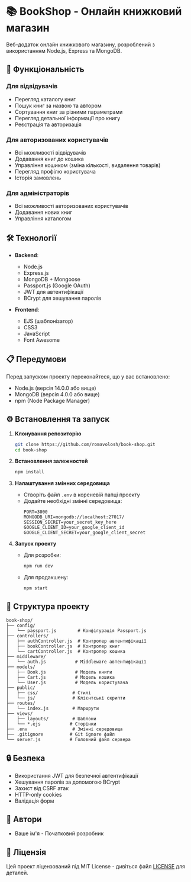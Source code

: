 # 📚 BookShop - Онлайн книжковий магазин

Веб-додаток онлайн книжкового магазину, розроблений з використанням Node.js, Express та MongoDB.

## 🚀 Функціональність

### Для відвідувачів
- Перегляд каталогу книг
- Пошук книг за назвою та автором
- Сортування книг за різними параметрами
- Перегляд детальної інформації про книгу
- Реєстрація та авторизація

### Для авторизованих користувачів
- Всі можливості відвідувачів
- Додавання книг до кошика
- Управління кошиком (зміна кількості, видалення товарів)
- Перегляд профілю користувача
- Історія замовлень

### Для адміністраторів
- Всі можливості авторизованих користувачів
- Додавання нових книг
- Управління каталогом

## 🛠 Технології

- **Backend**:
  - Node.js
  - Express.js
  - MongoDB + Mongoose
  - Passport.js (Google OAuth)
  - JWT для автентифікації
  - BCrypt для хешування паролів

- **Frontend**:
  - EJS (шаблонізатор)
  - CSS3
  - JavaScript
  - Font Awesome

## 📋 Передумови

Перед запуском проекту переконайтеся, що у вас встановлено:

- Node.js (версія 14.0.0 або вище)
- MongoDB (версія 4.0.0 або вище)
- npm (Node Package Manager)

## ⚙️ Встановлення та запуск

1. **Клонування репозиторію**
   ```bash
   git clone https://github.com/romavolosh/book-shop.git
   cd book-shop
   ```

2. **Встановлення залежностей**
   ```bash
   npm install
   ```

3. **Налаштування змінних середовища**
   - Створіть файл `.env` в кореневій папці проекту
   - Додайте необхідні змінні середовища:
     ```
     PORT=3000
     MONGODB_URI=mongodb://localhost:27017/
     SESSION_SECRET=your_secret_key_here
     GOOGLE_CLIENT_ID=your_google_client_id
     GOOGLE_CLIENT_SECRET=your_google_client_secret
     ```

4. **Запуск проекту**
   - Для розробки:
     ```bash
     npm run dev
     ```
   - Для продакшену:
     ```bash
     npm start
     ```

## 📁 Структура проекту

```
book-shop/
├── config/
│   └── passport.js        # Конфігурація Passport.js
├── controllers/
│   ├── authController.js  # Контролер автентифікації
│   ├── bookController.js  # Контролер книг
│   └── cartController.js  # Контролер кошика
├── middleware/
│   └── auth.js           # Middleware автентифікації
├── models/
│   ├── Book.js           # Модель книги
│   ├── Cart.js           # Модель кошика
│   └── User.js           # Модель користувача
├── public/
│   ├── css/             # Стилі
│   └── js/              # Клієнтські скрипти
├── routes/
│   └── index.js         # Маршрути
├── views/
│   ├── layouts/         # Шаблони
│   └── *.ejs           # Сторінки
├── .env                 # Змінні середовища
├── .gitignore          # Git ignore файл
└── server.js           # Головний файл сервера
```

## 🔒 Безпека

- Використання JWT для безпечної автентифікації
- Хешування паролів за допомогою BCrypt
- Захист від CSRF атак
- HTTP-only cookies
- Валідація форм

## 👥 Автори

- Ваше ім'я - Початковий розробник

## 📄 Ліцензія

Цей проект ліцензований під MIT License - дивіться файл [LICENSE](LICENSE) для деталей.
